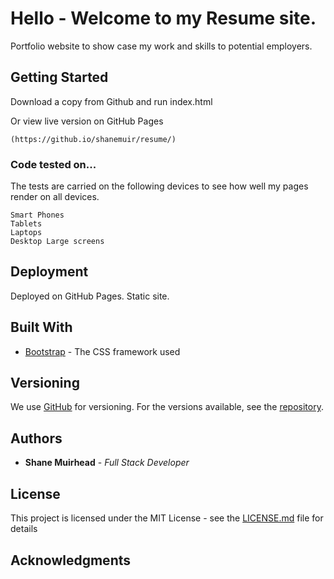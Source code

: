 # Hello - Welcome to my Resume site.

Portfolio website to show case my work and skills to potential employers.

## Getting Started

Download a copy from Github and run index.html

Or view live version on GitHub Pages 

```
(https://github.io/shanemuir/resume/)

```

### Code tested on...

The tests are carried on the following devices to see how well my pages render on all devices.

```
Smart Phones
Tablets
Laptops 
Desktop Large screens
```

## Deployment

Deployed on GitHub Pages. Static site.

## Built With

* [Bootstrap](https://getbootstrap.com/) - The CSS framework used

## Versioning

We use [GitHub](http://github.com/) for versioning. For the versions available, see the [repository](https://github.com/ShaneMuir/resume). 

## Authors

* **Shane Muirhead** - *Full Stack Developer*

## License

This project is licensed under the MIT License - see the [LICENSE.md](LICENSE.md) file for details

## Acknowledgments
